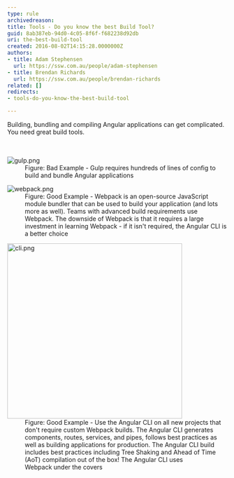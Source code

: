 ```yaml
---
type: rule
archivedreason: 
title: Tools - Do you know the best Build Tool?
guid: 8ab387eb-94d0-4c05-8f6f-f682238d92db
uri: the-best-build-tool
created: 2016-08-02T14:15:28.0000000Z
authors:
- title: Adam Stephensen
  url: https://ssw.com.au/people/adam-stephensen
- title: Brendan Richards
  url: https://ssw.com.au/people/brendan-richards
related: []
redirects:
- tools-do-you-know-the-best-build-tool

---
```



​Building, bundling and compiling Angular&#160;applications can get complicated. You need great build tools.<br>
<br><excerpt class='endintro'></excerpt><br>
<dl class="badImage"><dt> <img alt="gulp.png" src="/PublishingImages/gulp.png" /> </dt><dd>Figure&#58; Bad Example - Gulp requires hundreds of lines of config to build and bundle Angular applications<br></dd></dl><dl class="goodImage"><dt> <img alt="webpack.png" src="/PublishingImages/webpack.png" /> <br>
   </dt><dd>Figure&#58; Good Example - Webpack is an open-source JavaScript module bundler that can be used to build your application (and lots more as well). Teams with advanced build requirements use Webpack. The downside of Webpack is that it requires a large investment in learning Webpack - if it isn't required, the Angular CLI is a better choice</dd></dl><dl class="goodImage"><dt> <img alt="cli.png" src="/PublishingImages/cli.png" style="width&#58;400px;" /> </dt><dd>Figure&#58; Good Example - Use the&#160;Angular CLI on all new projects that don't require custom Webpack builds. The Angular CLI generates components, routes, services, and pipes, follows&#160;best practices as well as building applications for production. The Angular CLI build includes best practices including Tree Shaking and Ahead of Time (AoT) compilation out of the box! The Angular CLI uses Webpack&#160;under the covers​&#160;<br></dd></dl>


